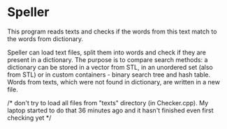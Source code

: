 # Speller
This program reads texts and checks if the words from this text match to the words from dictionary. 

Speller can load text files, split them into words and check if they are present in a dictionary. 
The purpose is to compare search methods: a dictionary can be stored in a vector from STL, in an 
unordered set (also from STL) or in custom containers - binary search tree and hash table.
Words from texts, which were not found in dictionary, are written in a new file.

/* don't try to load all files from "texts" directory (in Checker.cpp). My laptop started to do that 36 minutes ago and it hasn't finished even first checking yet */
